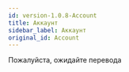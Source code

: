 ```yaml
---
id: version-1.0.8-Account
title: Аккаунт
sidebar_label: Аккаунт
original_id: Account
---
```


Пожалуйста, ожидайте перевода
